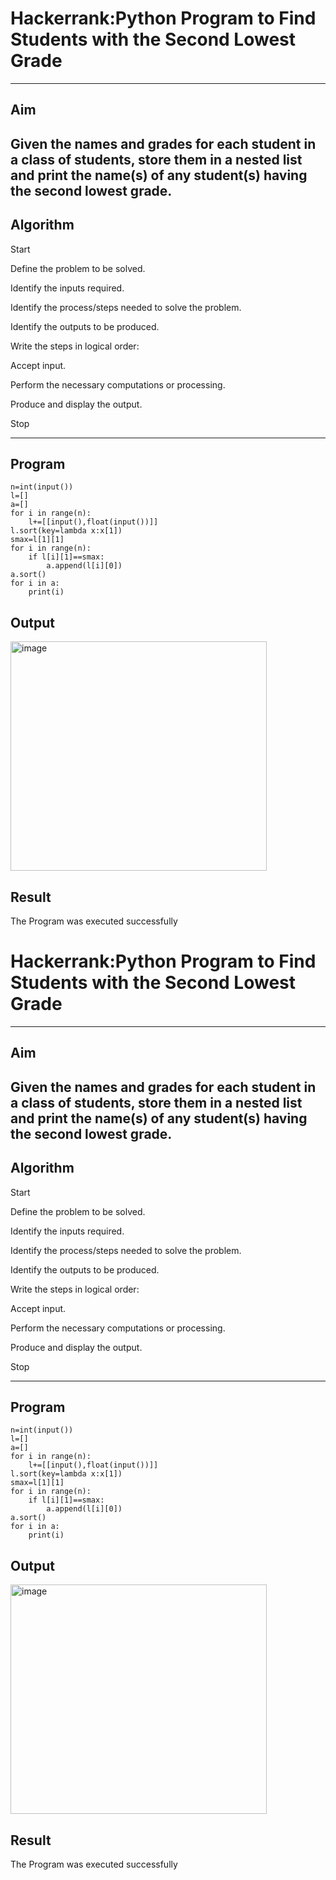 #  Hackerrank:Python Program to Find Students with the Second Lowest Grade


---

##  Aim

Given the names and grades for each student in a class of  students, store them in a nested list and print the name(s) of any student(s) having the second lowest grade.
---

##  Algorithm

Start

Define the problem to be solved.

Identify the inputs required.

Identify the process/steps needed to solve the problem.

Identify the outputs to be produced.

Write the steps in logical order:

Accept input.

Perform the necessary computations or processing.

Produce and display the output.

Stop

---

##   Program

```
n=int(input())
l=[]
a=[]
for i in range(n):
    l+=[[input(),float(input())]]
l.sort(key=lambda x:x[1])
smax=l[1][1]
for i in range(n):
    if l[i][1]==smax:
        a.append(l[i][0])
a.sort()
for i in a:
    print(i)
```
## Output
<img width="410" height="367" alt="image" src="https://github.com/user-attachments/assets/3d950d3e-36be-45a0-b2fd-6a57e201abb6" />

## Result

The Program was executed successfully

#  Hackerrank:Python Program to Find Students with the Second Lowest Grade


---

##  Aim

Given the names and grades for each student in a class of  students, store them in a nested list and print the name(s) of any student(s) having the second lowest grade.
---

##  Algorithm

Start

Define the problem to be solved.

Identify the inputs required.

Identify the process/steps needed to solve the problem.

Identify the outputs to be produced.

Write the steps in logical order:

Accept input.

Perform the necessary computations or processing.

Produce and display the output.

Stop

---

##   Program

```
n=int(input())
l=[]
a=[]
for i in range(n):
    l+=[[input(),float(input())]]
l.sort(key=lambda x:x[1])
smax=l[1][1]
for i in range(n):
    if l[i][1]==smax:
        a.append(l[i][0])
a.sort()
for i in a:
    print(i)
```
## Output
<img width="410" height="367" alt="image" src="https://github.com/user-attachments/assets/3d950d3e-36be-45a0-b2fd-6a57e201abb6" />

## Result

The Program was executed successfully

